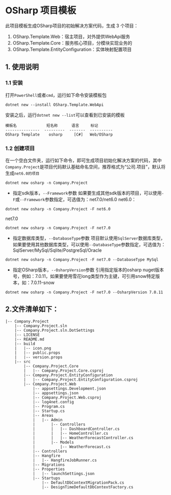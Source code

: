 ﻿# OSharp 项目模板

此项目模板生成OSharp项目的初始解决方案代码，生成 3 个项目：
1. OSharp.Template.Web：宿主项目，对外提供WebApi服务
2. OSharp.Template.Core：服务核心项目，分模块实现业务的
3. OSharp.Template.EntityConfiguration：实体映射配置项目

## 1. 使用说明
### 1.1 安装
打开`PowerShell`或者`cmd`，运行如下命令安装模板包
```
dotnet new --install OSharp.Template.WebApi
```
安装之后，运行`dotnet new --list`可以查看到已安装的模板
```
模板名             短名称      语言     标记
---------------  ---------  -------  ----------
OSharp Template    osharp     [C#]   Web/OSharp
``` 

### 1.2 创建项目
在一个空白文件夹，运行如下命令，即可生成项目初始化解决方案的代码，其中`Company.Project`是项目代码默认基础命名空间，推荐格式为“公司.项目”，默认将生成`net6.0的项目`
```
dotnet new osharp -n Company.Project
```
* 指定sdk版本，`--Framework`参数
如果要生成其他sdk版本的项目，可以使用`-F`或`--Framework`参数指定，可选值为：net7.0/net6.0
net6.0：
```
dotnet new osharp -n Company.Project -F net6.0
```
net7.0
```
dotnet new osharp -n Company.Project -F net7.0
```

* 指定数据库类型，`--DatabaseType`参数
项目默认使用`SqlServer`数据库类型，如果要使用其他数据库类型，可以使用`--DatabaseType`参数指定，可选值为：SqlServer/MySql/Sqlite/PostgreSql/Oracle
```
dotnet new osharp -n Company.Project -F net7.0 --DatabaseType MySql
```

* 指定OSharp版本，`--OsharpVersion`参数
引用指定版本的osharp nuget版本号，例如：7.0.11，如果要使用雪花long类型作为主键，可引用snow特定版本，如：7.0.11-snow
```
dotnet new osharp -n Company.Project -F net7.0 --OsharpVersion 7.0.11
```


## 2.文件清单如下：
```
|-- Company.Project
    |-- Company.Project.sln
    |-- Company.Project.sln.DotSettings
    |-- LICENSE
    |-- README.md
    |-- build
    |   |-- icon.png
    |   |-- public.props
    |   |-- version.props
    |-- src
        |-- Company.Project.Core
        |   |-- Company.Project.Core.csproj
        |-- Company.Project.EntityConfiguration
        |   |-- Company.Project.EntityConfiguration.csproj
        |-- Company.Project.Web
            |-- appsettings.Development.json
            |-- appsettings.json
            |-- Company.Project.Web.csproj
            |-- log4net.config
            |-- Program.cs
            |-- Startup.cs
            |-- Areas
            |   |-- Admin
            |       |-- Controllers
            |       |   |-- DashboardController.cs
            |       |   |-- HomeController.cs
            |       |   |-- WeatherForecastController.cs
            |       |-- Models
            |           |-- WeatherForecast.cs
            |-- Controllers
            |-- Hangfire
            |   |-- HangfireJobRunner.cs
            |-- Migrations
            |-- Properties
            |   |-- launchSettings.json
            |-- Startups
                |-- DefaultDbContextMigrationPack.cs
                |-- DesignTimeDefaultDbContextFactory.cs
```
